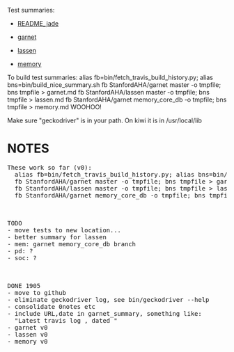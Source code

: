 Test summaries:
* [README_jade](README_jade.md)

* [garnet](garnet.md)
* [lassen](lassen.md)
* [memory](memory.md)


To build test summaries:
  alias fb=bin/fetch_travis_build_history.py; alias bns=bin/build_nice_summary.sh
  fb StanfordAHA/garnet master -o tmpfile;         bns tmpfile > garnet.md
  fb StanfordAHA/lassen master -o tmpfile;         bns tmpfile > lassen.md
  fb StanfordAHA/garnet memory_core_db -o tmpfile; bns tmpfile > memory.md WOOHOO!

Make sure "geckodriver" is in your path. On kiwi it is in /usr/local/lib



# NOTES
<pre>
These work so far (v0):
  alias fb=bin/fetch_travis_build_history.py; alias bns=bin/build_nice_summary.sh
  fb StanfordAHA/garnet master -o tmpfile; bns tmpfile > garnet.md
  fb StanfordAHA/lassen master -o tmpfile; bns tmpfile > lassen.md
  fb StanfordAHA/garnet memory_core_db -o tmpfile; bns tmpfile > memory.md WOOHOO!



TODO
- move tests to new location...
- better summary for lassen
- mem: garnet memory_core_db branch
- pd: ?
- soc: ?



DONE 1905
- move to github
- eliminate geckodriver log, see bin/geckodriver --help
- consolidate 0notes etc
- include URL,date in garnet_summary, something like:
  "Latest travis log <url>, dated <date>"
- garnet v0
- lassen v0
- memory v0
</pre>
